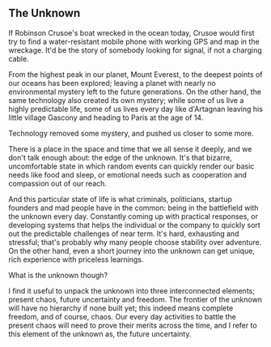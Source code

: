 ## The Unknown

If Robinson Crusoe's boat wrecked in the ocean today, Crusoe would first try to find a water-resistant mobile phone with working GPS and map in the wreckage. It'd be the story of somebody looking for signal, if not a charging cable.

From the highest peak in our planet, Mount Everest, to the deepest points of our oceans has been explored; leaving a planet with nearly no environmental mystery left to the future generations. On the other hand, the same technology also created its own mystery; while some of us live a highly predictable life, some of us lives every day like  d'Artagnan leaving his little village Gascony and heading to Paris at the age of 14.

Technology removed some mystery, and pushed us closer to some more.

There is a place in the space and time that we all sense it deeply, and we don't talk enough about: the edge of the unknown. It's that bizarre, uncomfortable
state in which random events can quickly render our basic needs like food and sleep, or emotional needs such as cooperation and compassion out of our reach.

And this particular state of life is what criminals, politicians, startup founders and mad people have in the common: being in the battlefield with the unknown every day.
Constantly coming up with practical responses, or developing systems that helps the individual or the company to quickly sort out the predictable challenges of near term. It's hard, exhausting and stressful; that's probably why many people choose stability over adventure. On the other hand, even a short journey into the unknown can get unique, rich experience with priceless learnings.

What is the unknown though?

I find it useful to unpack the unknown into three interconnected elements; present chaos, future uncertainty and freedom. The frontier of the unknown will have no hierarchy if none built yet; this indeed means complete freedom, and of course, chaos. Our every day activities to battle the present chaos will need to prove their merits across the time, and I refer to this element of the unknown as, the future uncertainty.
